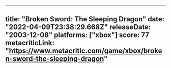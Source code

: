 
---
title: "Broken Sword: The Sleeping Dragon"
date: "2022-04-09T23:38:29.668Z"
releaseDate: "2003-12-08"
platforms: ["xbox"]
score: 77
metacriticLink: "https://www.metacritic.com/game/xbox/broken-sword-the-sleeping-dragon"
---
